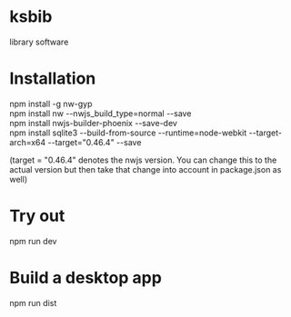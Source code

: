 # ksbib
library software

# Installation

npm install -g nw-gyp \
npm install nw --nwjs_build_type=normal --save \
npm install nwjs-builder-phoenix --save-dev \
npm install sqlite3 --build-from-source --runtime=node-webkit --target-arch=x64  --target="0.46.4" --save 

(target = "0.46.4" denotes the nwjs version. You can change this to the actual version but then take
that change into account in package.json as well)

# Try out

npm run dev

# Build a desktop app

npm run dist

